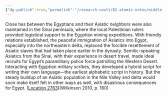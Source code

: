 ```yaml
---
{"dg-publish":true,"permalink":"/research-vault/02-atomic-notes/middle-kingdom-egypt-ties-between-egypt-and-the-near-east/"}
---
```


Close ties between the Egyptians and their Asiatic neighbors were also maintained in the Sinai peninsula, where the local Palestinian rulers provided logistical support to the Egyptian mining expeditions. With friendly relations established, the peaceful immigration of Asiatics into Egypt, especially into the northeastern delta, replaced the forcible resettlement of Asiatic slaves that had taken place earlier in the dynasty. Semitic-speaking Asiatics from the Sinai, with their experience in desert travel, made ideal recruits for Egypt’s paramilitary police force patrolling the Western Desert. Interacting with Egyptian military scribes, they developed a hybrid script for writing their own language—the earliest alphabetic script in history. But the steady buildup of an Asiatic population in the Nile Valley and delta would soon make itself felt in other ways as well, with disastrous consequences for Egypt. ([Location 2763](https://readwise.io/to_kindle?action=open&asin=B004FGMZAI&location=2763))(Wilkinson 2010, p. 160)